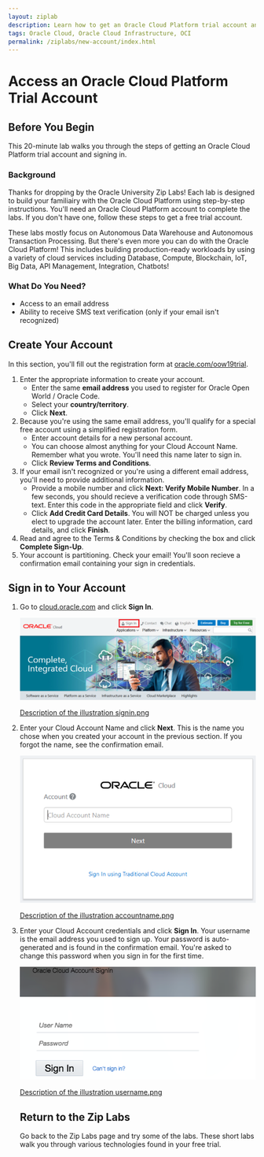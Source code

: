 ```yaml
---
layout: ziplab
description: Learn how to get an Oracle Cloud Platform trial account and sign in.
tags: Oracle Cloud, Oracle Cloud Infrastructure, OCI
permalink: /ziplabs/new-account/index.html
---
```

# Access an Oracle Cloud Platform Trial Account #

## Before You Begin ##
This 20-minute lab walks you through the steps of getting an Oracle Cloud Platform trial account and signing in.

### Background ###
Thanks for dropping by the Oracle University Zip Labs! Each lab is designed to build your familiairy with the Oracle Cloud Platform using step-by-step instructions. You'll need an Oracle Cloud Platform account to complete the labs. If you don't have one, follow these steps to get a free trial account. 

These labs mostly focus on Autonomous Data Warehouse and Autonomous Transaction Processing. But there's even more you can do with the Oracle Cloud Platform! This includes building production-ready workloads by using a variety of cloud services including Database, Compute, Blockchain, IoT, Big Data, API Management, Integration, Chatbots!

### What Do You Need? ###
* Access to an email address
* Ability to receive SMS text verification (only if your email isn't recognized)


## Create Your Account ##
In this section, you'll fill out the registration form at [oracle.com/oow19trial](https://oracle.com/oow19trial).

1. Enter the appropriate information to create your account. 
     * Enter the same **email address** you used to register for Oracle Open World / Oracle Code.
     * Select your **country/territory**.
     * Click **Next**. 
2. Because you're using the same email address, you'll qualify for a special free account using a simplified registration form.
     * Enter account details for a new personal account. 
     * You can choose almost anything for your Cloud Account Name. Remember what you wrote. You'll need this name later to sign in.
     * Click **Review Terms and Conditions**.
3. If your email isn't recognized or you're using a different email address, you'll need to provide additional information.
     * Provide a mobile number and click **Next: Verify Mobile Number**. In a few seconds, you should recieve a verification code through SMS-text. Enter this code in the appropriate field and click **Verify**.
     * Click **Add Credit Card Details**. You will NOT be charged unless you elect to upgrade the account later. Enter the billing information, card details, and click **Finish**.
4. Read and agree to the Terms & Conditions by checking the box and click **Complete Sign-Up**.
5. Your account is partitioning. Check your email! You'll soon recieve a confirmation email containing your sign in credentials.


## Sign in to Your Account ##
1. Go to [cloud.oracle.com](https://cloud.oracle.com) and click **Sign In**.

    ![](img/signin.png)

    [Description of the illustration signin.png](files/signin.txt)


2. Enter your Cloud Account Name and click **Next**. This is the name you chose when you created your account in the previous section. If you forgot the name, see the confirmation email.

    ![](img/accountname.png)

    [Description of the illustration accountname.png](files/accountname.txt)

3. Enter your Cloud Account credentials and click **Sign In**. Your username is the email address you used to sign up. Your password is auto-generated and is found in the confirmation email. You're asked to change this password when you sign in for the first time.

    ![](img/username.png)
    
    [Description of the illustration username.png](files/username.txt)

    ## Return to the Zip Labs ##
    Go back to the Zip Labs page and try some of the labs. These short labs walk you through various technologies found in your free trial.